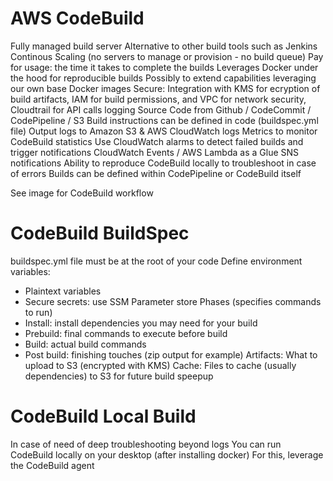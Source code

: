 # AWS CodeBuild

Fully managed build server
Alternative to other build tools such as Jenkins
Continous Scaling (no servers to manage or provision - no build queue)
Pay for usage: the time it takes to complete the builds
Leverages Docker under the hood for reproducible builds
Possibly to extend capabilities leveraging our own base Docker images
Secure: Integration with KMS for ecryption of build artifacts, IAM for build permissions, and VPC for network security, Cloudtrail for API calls logging
Source Code from Github / CodeCommit / CodePipeline / S3
Build instructions can be defined in code (buildspec.yml file)
Output logs to Amazon S3 & AWS CloudWatch logs
Metrics to monitor CodeBuild statistics
Use CloudWatch alarms to detect failed builds and trigger notifications
CloudWatch Events / AWS Lambda as a Glue
SNS notifications
Ability to reproduce CodeBuild locally to troubleshoot in case of errors
Builds can be defined within CodePipeline or CodeBuild itself   

See image for CodeBuild workflow

# CodeBuild BuildSpec

buildspec.yml file must be at the root of your code
Define environment variables:
- Plaintext variables
- Secure secrets: use SSM Parameter store
Phases (specifies commands to run)
- Install: install dependencies you may need for your build
- Prebuild: final commands to execute before build
- Build: actual build commands
- Post build: finishing touches (zip output for example)
Artifacts: What to upload to S3 (encrypted with KMS)
Cache: Files to cache (usually dependencies) to S3 for future build speepup

# CodeBuild Local Build

In case of need of deep troubleshooting beyond logs
You can run CodeBuild locally on your desktop (after installing docker)
For this, leverage the CodeBuild agent

